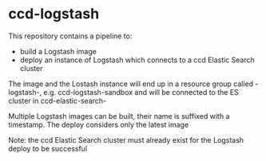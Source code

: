 # ccd-logstash

This repository contains a pipeline to: 
* build a Logstash image 
* deploy an instance of Logstash which connects to a ccd Elastic Search cluster
    
The image and the Lostash instance will end up in a resource group called <product>-logstash-<env>, e.g. ccd-logstash-sandbox
and will be connected to the ES cluster in ccd-elastic-search-<env>

Multiple Logstash images can be built, their name is suffixed with a timestamp. The deploy considers only the latest image  
    
Note:
the ccd Elastic Search cluster must already exist for the Logstash deploy to be successful
